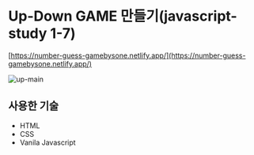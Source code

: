 # Up-Down GAME 만들기(javascript-study 1-7)

[https://number-guess-gamebysone.netlify.app/](https://number-guess-gamebysone.netlify.app/)
<br/>

![up-main](https://github.com/etesongg/CodingTest-Practice/assets/55964387/6acf44aa-5683-43bc-995e-16e2379bce33)

## 사용한 기술
* HTML
* CSS
* Vanila Javascript
